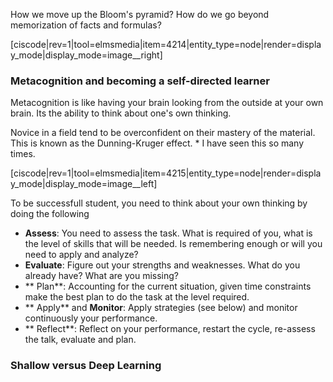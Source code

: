 How we move up the Bloom's pyramid? How do we go beyond memorization of facts and formulas?

[ciscode|rev=1|tool=elmsmedia|item=4214|entity_type=node|render=display_mode|display_mode=image__right]

### Metacognition and becoming a self-directed learner

Metacognition is like having your brain looking from the outside at your own brain. Its the ability to think about one's own thinking.

Novice in a field tend to be overconfident on their mastery of the material. This is known as the Dunning-Kruger effect. * I have seen this so many times. 

[ciscode|rev=1|tool=elmsmedia|item=4215|entity_type=node|render=display_mode|display_mode=image__left]

To be successfull student, you need to think about your own thinking by doing the following

* **Assess**: You need to assess the task. What is required of you, what is the level of skills that will be needed. Is remembering enough or will you need to apply and analyze?
* **Evaluate**: Figure out your strengths and weaknesses. What do you already have? What are you missing?
* ** Plan**: Accounting for the current situation, given time constraints make the best plan to do the task at the level required. 
* ** Apply** and **Monitor**: Apply strategies (see below) and monitor continuously your performance. 
* ** Reflect**: Reflect on your performance, restart the cycle, re-assess the talk, evaluate and plan. 
 

### Shallow versus Deep Learning